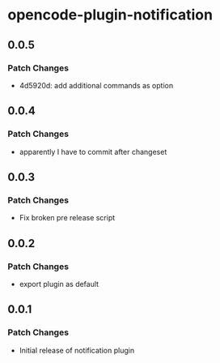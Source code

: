 # opencode-plugin-notification

## 0.0.5

### Patch Changes

- 4d5920d: add additional commands as option

## 0.0.4

### Patch Changes

- apparently I have to commit after changeset

## 0.0.3

### Patch Changes

- Fix broken pre release script

## 0.0.2

### Patch Changes

- export plugin as default

## 0.0.1

### Patch Changes

- Initial release of notification plugin
